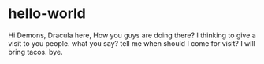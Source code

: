 # hello-world

Hi Demons,
  Dracula here, How you guys are doing there? I thinking to give a visit to you people. what you say? tell me when should I come for visit?
  I will bring tacos.
  bye.
